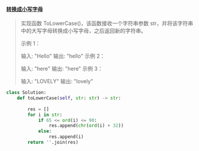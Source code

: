 #### [转换成小写字母](https://leetcode-cn.com/problems/to-lower-case/)

> 实现函数 ToLowerCase()，该函数接收一个字符串参数 str，并将该字符串中的大写字母转换成小写字母，之后返回新的字符串。
>
>  
>
> 示例 1：
>
> 输入: "Hello"
> 输出: "hello"
> 示例 2：
>
> 输入: "here"
> 输出: "here"
> 示例 3：
>
> 输入: "LOVELY"
> 输出: "lovely"
>



```python
class Solution:
    def toLowerCase(self, str: str) -> str:
        
        res = []
        for i in str:
            if 65 <= ord(i) <= 90:
                res.append(chr(ord(i) + 32))
            else:
                res.append(i)
        return ''.join(res)
```

